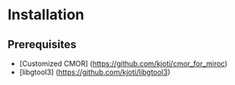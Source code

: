 # Installation
## Prerequisites
- [Customized CMOR] (https://github.com/kjoti/cmor_for_miroc)
- [libgtool3] (https://github.com/kjoti/libgtool3)
